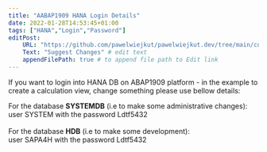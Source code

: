```yaml
---
title: "AABAP1909 HANA Login Details"
date: 2022-01-28T14:53:45+01:00
tags: ["HANA","Login","Password"]
editPost:
    URL: "https://github.com/pawelwiejkut/pawelwiejkut.dev/tree/main/content"
    Text: "Suggest Changes" # edit text
    appendFilePath: true # to append file path to Edit link
---
```


If you want to login into HANA DB on ABAP1909 platform - in the example to create a calculation view, change something please use bellow details:

For the database **SYSTEMDB** (i.e to make some administrative changes):</br> 
user SYSTEM with the password Ldtf5432</br></br>
For the database **HDB** (i.e to make some development):</br> 
user SAPA4H with the password Ldtf5432






